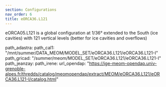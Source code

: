 ```yaml
---
section: Configurations
nav_order: 6
title: eORCA36.L121
---
```


eORCA05.L121 is a global configuration at 1/36° extended to the South (ice cavities) with 121 vertical levels (better for ice cavities and overflows)

path_adastra: 
path_cal1: "/mnt/summer/DATA_MEOM/MODEL_SET/eORCA36.L121/eORCA36.L121-I"
path_gricad: "/summer/meom/MODEL_SET/eORCA36.L121/eORCA36.L121-I"
path_jeanzay:
path_irene:
url_opendap: "https://ige-meom-opendap.univ-grenoble-alpes.fr/thredds/catalog/meomopendap/extract/MEOM/eORCA36.L121/eORCA36.L121-I/catalog.html"
